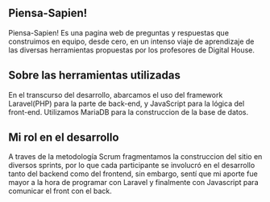 ## Piensa-Sapien!

 Piensa-Sapien! Es una pagina web de preguntas y respuestas que construimos en equipo, desde cero, en un intenso viaje de aprendizaje de las diversas herramientas propuestas por los profesores de Digital House.

## Sobre las herramientas utilizadas

 En el transcurso del desarrollo, abarcamos el uso del framework Laravel(PHP) para la parte de back-end, y JavaScript para la lógica del front-end.
Utilizamos MariaDB para la construccion de la base de datos.

## Mi rol en el desarrollo

A traves de la metodología Scrum fragmentamos la construccion del sitio en diversos sprints, por lo que cada participante se involucró en el desarrollo tanto del backend como del frontend, sin embargo, sentí que mi aporte fue mayor a la hora de programar con Laravel y finalmente con Javascript para comunicar el front con el back.
